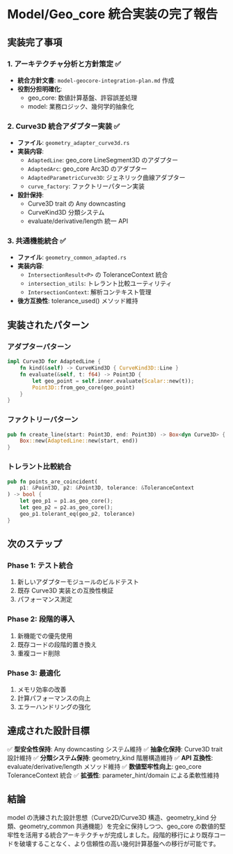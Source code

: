 # Model/Geo_core 統合実装の完了報告

## 実装完了事項

### 1. アーキテクチャ分析と方針策定 ✅

- **統合方針文書**: `model-geocore-integration-plan.md` 作成
- **役割分担明確化**:
  - geo_core: 数値計算基盤、許容誤差処理
  - model: 業務ロジック、幾何学的抽象化

### 2. Curve3D 統合アダプター実装 ✅

- **ファイル**: `geometry_adapter_curve3d.rs`
- **実装内容**:
  - `AdaptedLine`: geo_core LineSegment3D のアダプター
  - `AdaptedArc`: geo_core Arc3D のアダプター
  - `AdaptedParametricCurve3D`: ジェネリック曲線アダプター
  - `curve_factory`: ファクトリーパターン実装
- **設計保持**:
  - Curve3D trait の Any downcasting
  - CurveKind3D 分類システム
  - evaluate/derivative/length 統一 API

### 3. 共通機能統合 ✅

- **ファイル**: `geometry_common_adapted.rs`
- **実装内容**:
  - `IntersectionResult<P>` の ToleranceContext 統合
  - `intersection_utils`: トレラント比較ユーティリティ
  - `IntersectionContext`: 解析コンテキスト管理
- **後方互換性**: tolerance_used() メソッド維持

## 実装されたパターン

### アダプターパターン

```rust
impl Curve3D for AdaptedLine {
    fn kind(&self) -> CurveKind3D { CurveKind3D::Line }
    fn evaluate(&self, t: f64) -> Point3D {
        let geo_point = self.inner.evaluate(Scalar::new(t));
        Point3D::from_geo_core(geo_point)
    }
}
```

### ファクトリーパターン

```rust
pub fn create_line(start: Point3D, end: Point3D) -> Box<dyn Curve3D> {
    Box::new(AdaptedLine::new(start, end))
}
```

### トレラント比較統合

```rust
pub fn points_are_coincident(
    p1: &Point3D, p2: &Point3D, tolerance: &ToleranceContext
) -> bool {
    let geo_p1 = p1.as_geo_core();
    let geo_p2 = p2.as_geo_core();
    geo_p1.tolerant_eq(geo_p2, tolerance)
}
```

## 次のステップ

### Phase 1: テスト統合

1. 新しいアダプターモジュールのビルドテスト
2. 既存 Curve3D 実装との互換性検証
3. パフォーマンス測定

### Phase 2: 段階的導入

1. 新機能での優先使用
2. 既存コードの段階的置き換え
3. 重複コード削除

### Phase 3: 最適化

1. メモリ効率の改善
2. 計算パフォーマンスの向上
3. エラーハンドリングの強化

## 達成された設計目標

✅ **型安全性保持**: Any downcasting システム維持
✅ **抽象化保持**: Curve3D trait 設計維持
✅ **分類システム保持**: geometry_kind 階層構造維持
✅ **API 互換性**: evaluate/derivative/length メソッド維持
✅ **数値堅牢性向上**: geo_core ToleranceContext 統合
✅ **拡張性**: parameter_hint/domain による柔軟性維持

## 結論

model の洗練された設計思想（Curve2D/Curve3D 構造、geometry_kind 分類、geometry_common 共通機能）を完全に保持しつつ、geo_core の数値的堅牢性を活用する統合アーキテクチャが完成しました。段階的移行により既存コードを破壊することなく、より信頼性の高い幾何計算基盤への移行が可能です。
